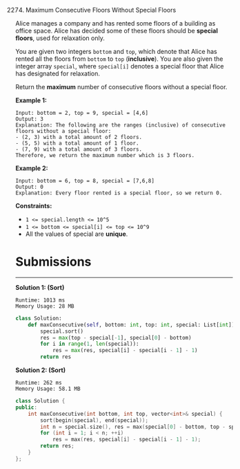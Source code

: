 2274. Maximum Consecutive Floors Without Special Floors

Alice manages a company and has rented some floors of a building as office space. Alice has decided some of these floors should be **special floors**, used for relaxation only.

You are given two integers `bottom` and `top`, which denote that Alice has rented all the floors from `bottom` to `top` (**inclusive**). You are also given the integer array `special`, where `special[i]` denotes a special floor that Alice has designated for relaxation.

Return the **maximum** number of consecutive floors without a special floor.

 

**Example 1:**
```
Input: bottom = 2, top = 9, special = [4,6]
Output: 3
Explanation: The following are the ranges (inclusive) of consecutive floors without a special floor:
- (2, 3) with a total amount of 2 floors.
- (5, 5) with a total amount of 1 floor.
- (7, 9) with a total amount of 3 floors.
Therefore, we return the maximum number which is 3 floors.
```

**Example 2:**
```
Input: bottom = 6, top = 8, special = [7,6,8]
Output: 0
Explanation: Every floor rented is a special floor, so we return 0.
```

**Constraints:**

* `1 <= special.length <= 10^5`
* `1 <= bottom <= special[i] <= top <= 10^9`
* All the values of special are **unique**.

# Submissions
---
**Solution 1: (Sort)**
```
Runtime: 1013 ms
Memory Usage: 28 MB
```
```python
class Solution:
    def maxConsecutive(self, bottom: int, top: int, special: List[int]) -> int:
        special.sort()
        res = max(top - special[-1], special[0] - bottom)
        for i in range(1, len(special)):
            res = max(res, special[i] - special[i - 1] - 1)
        return res
```

**Solution 2: (Sort)**
```
Runtime: 262 ms
Memory Usage: 58.1 MB
```
```c++
class Solution {
public:
    int maxConsecutive(int bottom, int top, vector<int>& special) {
        sort(begin(special), end(special));
        int n = special.size(), res = max(special[0] - bottom, top - special[n - 1]);
        for (int i = 1; i < n; ++i)
            res = max(res, special[i] - special[i - 1] - 1);
        return res;
    }
};
```
